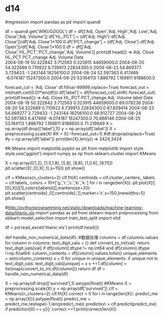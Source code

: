 # d14
#regression
import pandas as pd
import quandl

df = quandl.get('WIKI/GOOGL')
df = df[['Adj. Open','Adj. High','Adj. Low','Adj. Close','Adj. Volume']]
df['HL_PCT'] = (df['Adj. High']-df['Adj. Close'])/df['Adj. Close']*100.0
df['PCT_change'] = (df['Adj. Close']-df['Adj. Open'])/df['Adj. Close']*100.0
df = df[['Adj. Close','HL_PCT','PCT_change','Adj. Volume']]
print(df.head()) =>             Adj. Close    HL_PCT  PCT_change  Adj. Volume
                    Date                                                     
                    2004-08-19   50.322842  3.712563    0.323915   44659000.0
                    2004-08-20   54.322689  0.710922    6.739913   22834300.0
                    2004-08-23   54.869377  3.729433   -1.243144   18256100.0
                    2004-08-24   52.597363  6.417469   -6.074187   15247300.0
                    2004-08-25   53.164113  1.886792    1.169811    9188600.0

forecast_col = 'Adj. Close'
df.fillna(-99999,inplace=True)
forecast_out = int(math.ceil(0.01*len(df)))
df['label'] = df[forecast_col].shift(-forecast_out)
print(df.head()) =>             Adj. Close    HL_PCT  PCT_change  Adj. Volume      label
                    Date                                                                
                    2004-08-19   50.322842  3.712563    0.323915   44659000.0  69.078238
                    2004-08-20   54.322689  0.710922    6.739913   22834300.0  67.839414
                    2004-08-23   54.869377  3.729433   -1.243144   18256100.0  68.912727
                    2004-08-24   52.597363  6.417469   -6.074187   15247300.0  70.668146
                    2004-08-25   53.164113  1.886792    1.169811    9188600.0  71.219849
X = np.array(df.drop(['label'],1))
y = np.array(df['label'])
X = preprocessing.scale(X)
#X = X[:-forecast_out+1]
#df.dropna(inplace=True)
#y = np.array(df['label'])
print(len(X),len(y)) => 3424,3424

#K-Means
import matplotlib.pyplot as plt
from matplotlib import style
style.use('ggplot')
import numpy as np
from sklearn.cluster import KMeans

X = np.array([[1,2],
              [1.5,1.8],
              [5,8],
              [8,8],
              [1,0.6],
              [9,11]])
plt.scatter(X[:,0],X[:,1],s=150)
plt.show()

clf = KMeans(n_clusters=2)
clf.fit(X)
centroids = clf.cluster_centers_
labels = clf.labels_
colors = 10*['g.','r.','c.','b.','k.']
for i in range(len(X)):
    plt.plot(X[i][0],X[i][1],colors[labels[i]],markersize=20)
plt.scatter(centroids[:,0],centroids[:,1],marker='x',s=150,linewidths=5)
plt.show()

#http://pythonprogramming.net/static/downloads/machine-learning-data/titanic.xls
import pandas as pd
from sklearn import preprocessing
from sklearn.model_selection import train_test_split
import xlrd

df = pd.read_excel('titanic.xls')
print(df.head())

def handle_non_numerical_data(df):                                #数据处理
    columns = df.columns.values
    for column in columns:
        text_digit_vals = {}
        def convert_to_int(val):
            return text_digit_vals[val]
        if df[column].dtype != np.int64 and df[column].dtype !=np.float64:
            column_contents = df[column].values.tolist()
            unique_elements = set(column_contents)
            x = 0
            for unique in unique_elements:
                if unique not in text_digit_vals:
                    text_digit_vals[unique] = x
                    x +=1
            df[column] = list(map(convert_to_int,df[column]))
    return df
df = handle_non_numerical_data(df)

X = np.array(df.drop(['survived'],1).astype(float))                       #KMeans
X = preprocessing.scale(X)
y = np.array(df['survived'])
clf = KMeans(n_clusters=2)
clf.fit(X)
correct = 0
for i in range(len(X)):
    predict_me = np.array(X[i].astype(float))
    predict_me = predict_me.reshape(-1,len(predict_me))
    prediction = clf.predict(predict_me)
    if prediction[0] == y[i]:
        correct +=1
print(correct/len(X))
